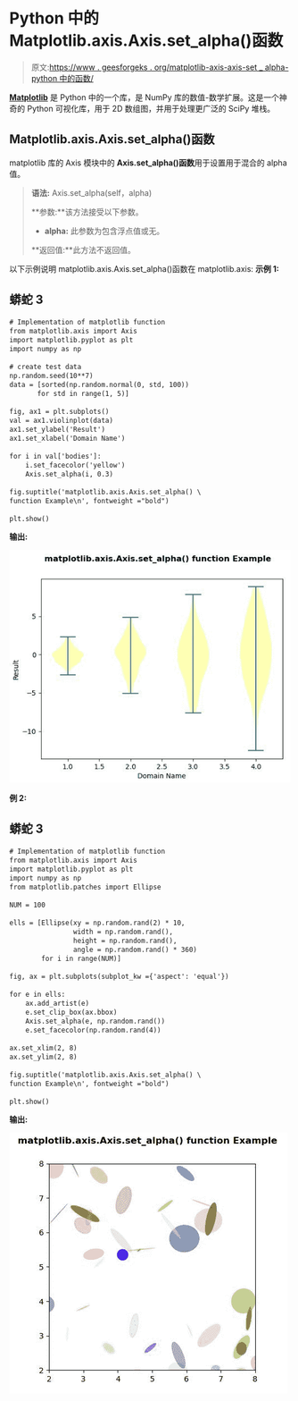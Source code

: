 # Python 中的 Matplotlib.axis.Axis.set_alpha()函数

> 原文:[https://www . geesforgeks . org/matplotlib-axis-axis-set _ alpha-python 中的函数/](https://www.geeksforgeeks.org/matplotlib-axis-axis-set_alpha-function-in-python/)

[**Matplotlib**](https://www.geeksforgeeks.org/python-introduction-matplotlib/) 是 Python 中的一个库，是 NumPy 库的数值-数学扩展。这是一个神奇的 Python 可视化库，用于 2D 数组图，并用于处理更广泛的 SciPy 堆栈。

## Matplotlib.axis.Axis.set_alpha()函数

matplotlib 库的 Axis 模块中的 **Axis.set_alpha()函数**用于设置用于混合的 alpha 值。

> **语法:** Axis.set_alpha(self，alpha)
> 
> **参数:**该方法接受以下参数。
> 
> *   **alpha:** 此参数为包含浮点值或无。
> 
> **返回值:**此方法不返回值。

以下示例说明 matplotlib.axis.Axis.set_alpha()函数在 matplotlib.axis:
**示例 1:**

## 蟒蛇 3

```
# Implementation of matplotlib function
from matplotlib.axis import Axis
import matplotlib.pyplot as plt  
import numpy as np  

# create test data  
np.random.seed(10**7)  
data = [sorted(np.random.normal(0, std, 100))   
       for std in range(1, 5)]  

fig, ax1 = plt.subplots()  
val = ax1.violinplot(data)  
ax1.set_ylabel('Result')  
ax1.set_xlabel('Domain Name')  

for i in val['bodies']:  
    i.set_facecolor('yellow')  
    Axis.set_alpha(i, 0.3)

fig.suptitle('matplotlib.axis.Axis.set_alpha() \
function Example\n', fontweight ="bold")  

plt.show() 
```

**输出:**

![](img/344ffa175bdb95197eaa15af961d9bcc.png)

**例 2:**

## 蟒蛇 3

```
# Implementation of matplotlib function
from matplotlib.axis import Axis
import matplotlib.pyplot as plt  
import numpy as np  
from matplotlib.patches import Ellipse  

NUM = 100

ells = [Ellipse(xy = np.random.rand(2) * 10,  
                width = np.random.rand(),   
                height = np.random.rand(),  
                angle = np.random.rand() * 360)  
        for i in range(NUM)]  

fig, ax = plt.subplots(subplot_kw ={'aspect': 'equal'})  

for e in ells:  
    ax.add_artist(e)  
    e.set_clip_box(ax.bbox)  
    Axis.set_alpha(e, np.random.rand())  
    e.set_facecolor(np.random.rand(4))  

ax.set_xlim(2, 8)  
ax.set_ylim(2, 8) 

fig.suptitle('matplotlib.axis.Axis.set_alpha() \
function Example\n', fontweight ="bold")  

plt.show() 
```

**输出:**

![](img/efd32419e3904ed356491f5375a3b44b.png)
